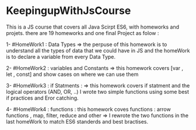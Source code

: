 # KeepingupWithJsCourse

This is a JS course that covers all Java Scirpt ES6, with homeworks and projets. there are 19 homeworks and one final Project as folow :

1- #HomeWork1 : Data Types => the perpuse of this homework is to understand all the types of data that we could have in JS and the homeWork is to declare a variable from every Data Type.

2- #HomeWork2 : variables and Constants => this homework covers [var , let , const] and show cases on where we can use them

3- #HomeWork3 : if Statments : => this homework covers if statment and the logical operators (AND, OR, ..) I wrote two simple functions using some best if practices and Eror catching.

4- #HomeWork4 : functions : this homework coves functions : arrow functions , map, filter, reduce and other => I rewrote the two functions in the last homeWork to match ES6 standerds and best bractises.
